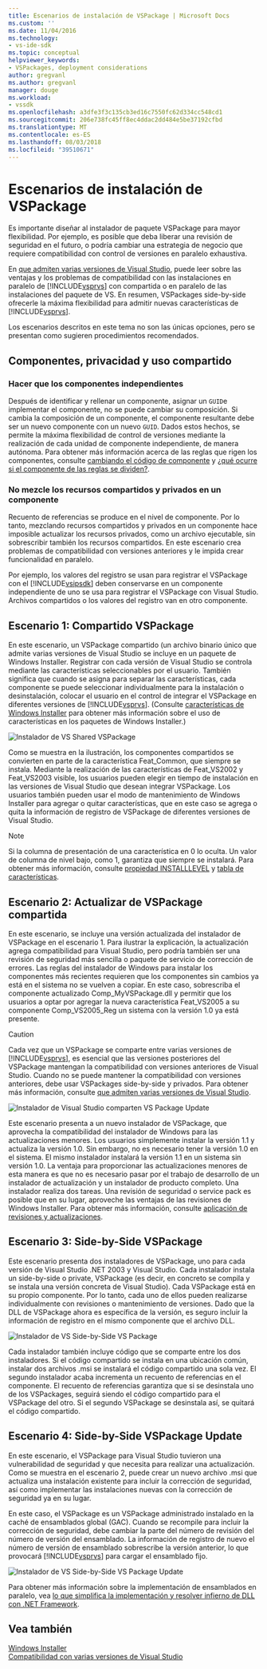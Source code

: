 ```yaml
---
title: Escenarios de instalación de VSPackage | Microsoft Docs
ms.custom: ''
ms.date: 11/04/2016
ms.technology:
- vs-ide-sdk
ms.topic: conceptual
helpviewer_keywords:
- VSPackages, deployment considerations
author: gregvanl
ms.author: gregvanl
manager: douge
ms.workload:
- vssdk
ms.openlocfilehash: a3dfe3f3c135cb3ed16c7550fc62d334cc548cd1
ms.sourcegitcommit: 206e738fc45ff8ec4ddac2dd484e5be37192cfbd
ms.translationtype: MT
ms.contentlocale: es-ES
ms.lasthandoff: 08/03/2018
ms.locfileid: "39510671"
---
```

# <a name="vspackage-setup-scenarios"></a>Escenarios de instalación de VSPackage

Es importante diseñar al instalador de paquete VSPackage para mayor flexibilidad. Por ejemplo, es posible que deba liberar una revisión de seguridad en el futuro, o podría cambiar una estrategia de negocio que requiere compatibilidad con control de versiones en paralelo exhaustiva.

En [que admiten varias versiones de Visual Studio](../../extensibility/supporting-multiple-versions-of-visual-studio.md), puede leer sobre las ventajas y los problemas de compatibilidad con las instalaciones en paralelo de [!INCLUDE[vsprvs](../../code-quality/includes/vsprvs_md.md)] con compartida o en paralelo de las instalaciones del paquete de VS. En resumen, VSPackages side-by-side ofrecerle la máxima flexibilidad para admitir nuevas características de [!INCLUDE[vsprvs](../../code-quality/includes/vsprvs_md.md)].

Los escenarios descritos en este tema no son las únicas opciones, pero se presentan como sugieren procedimientos recomendados.

## <a name="components-privacy-and-sharing"></a>Componentes, privacidad y uso compartido

### <a name="make-your-components-independent"></a>Hacer que los componentes independientes

Después de identificar y rellenar un componente, asignar un `GUID`e implementar el componente, no se puede cambiar su composición. Si cambia la composición de un componente, el componente resultante debe ser un nuevo componente con un nuevo `GUID`. Dados estos hechos, se permite la máxima flexibilidad de control de versiones mediante la realización de cada unidad de componente independiente, de manera autónoma. Para obtener más información acerca de las reglas que rigen los componentes, consulte [cambiando el código de componente](/windows/desktop/Msi/changing-the-component-code) y [¿qué ocurre si el componente de las reglas se dividen?](http://msdn.microsoft.com/library/aa372795\(VS.85\).aspx).

### <a name="do-not-mix-shared-and-private-resources-in-a-component"></a>No mezcle los recursos compartidos y privados en un componente

Recuento de referencias se produce en el nivel de componente. Por lo tanto, mezclando recursos compartidos y privados en un componente hace imposible actualizar los recursos privados, como un archivo ejecutable, sin sobrescribir también los recursos compartidos. En este escenario crea problemas de compatibilidad con versiones anteriores y le impida crear funcionalidad en paralelo.

Por ejemplo, los valores del registro se usan para registrar el VSPackage con el [!INCLUDE[vsipsdk](../../extensibility/includes/vsipsdk_md.md)] deben conservarse en un componente independiente de uno se usa para registrar el VSPackage con Visual Studio. Archivos compartidos o los valores del registro van en otro componente.

## <a name="scenario-1-shared-vspackage"></a>Escenario 1: Compartido VSPackage

En este escenario, un VSPackage compartido (un archivo binario único que admite varias versiones de Visual Studio se incluye en un paquete de Windows Installer. Registrar con cada versión de Visual Studio se controla mediante las características seleccionables por el usuario. También significa que cuando se asigna para separar las características, cada componente se puede seleccionar individualmente para la instalación o desinstalación, colocar el usuario en el control de integrar el VSPackage en diferentes versiones de [!INCLUDE[vsprvs](../../code-quality/includes/vsprvs_md.md)]. (Consulte [características de Windows Installer](/windows/desktop/Msi/windows-installer-features) para obtener más información sobre el uso de características en los paquetes de Windows Installer.)

![Instalador de VS Shared VSPackage](../../extensibility/internals/media/vs_sharedpackage.gif "VS_SharedPackage")

Como se muestra en la ilustración, los componentes compartidos se convierten en parte de la característica Feat_Common, que siempre se instala. Mediante la realización de las características de Feat_VS2002 y Feat_VS2003 visible, los usuarios pueden elegir en tiempo de instalación en las versiones de Visual Studio que desean integrar VSPackage. Los usuarios también pueden usar el modo de mantenimiento de Windows Installer para agregar o quitar características, que en este caso se agrega o quita la información de registro de VSPackage de diferentes versiones de Visual Studio.

> [!NOTE]
> Si la columna de presentación de una característica en 0 lo oculta. Un valor de columna de nivel bajo, como 1, garantiza que siempre se instalará. Para obtener más información, consulte [propiedad INSTALLLEVEL](/windows/desktop/Msi/installlevel) y [tabla de características](/windows/desktop/Msi/feature-table).

## <a name="scenario-2-shared-vspackage-update"></a>Escenario 2: Actualizar de VSPackage compartida

En este escenario, se incluye una versión actualizada del instalador de VSPackage en el escenario 1. Para ilustrar la explicación, la actualización agrega compatibilidad para Visual Studio, pero podría también ser una revisión de seguridad más sencilla o paquete de servicio de corrección de errores. Las reglas del instalador de Windows para instalar los componentes más recientes requieren que los componentes sin cambios ya está en el sistema no se vuelven a copiar. En este caso, sobrescriba el componente actualizado Comp_MyVSPackage.dll y permitir que los usuarios a optar por agregar la nueva característica Feat_VS2005 a su componente Comp_VS2005_Reg un sistema con la versión 1.0 ya está presente.

> [!CAUTION]
> Cada vez que un VSPackage se comparte entre varias versiones de [!INCLUDE[vsprvs](../../code-quality/includes/vsprvs_md.md)], es esencial que las versiones posteriores del VSPackage mantengan la compatibilidad con versiones anteriores de Visual Studio. Cuando no se puede mantener la compatibilidad con versiones anteriores, debe usar VSPackages side-by-side y privados. Para obtener más información, consulte [que admiten varias versiones de Visual Studio](../../extensibility/supporting-multiple-versions-of-visual-studio.md).

![Instalador de Visual Studio comparten VS Package Update](../../extensibility/internals/media/vs_sharedpackageupdate.gif "VS_SharedPackageUpdate")

Este escenario presenta a un nuevo instalador de VSPackage, que aprovecha la compatibilidad del instalador de Windows para las actualizaciones menores. Los usuarios simplemente instalar la versión 1.1 y actualiza la versión 1.0. Sin embargo, no es necesario tener la versión 1.0 en el sistema. El mismo instalador instalará la versión 1.1 en un sistema sin versión 1.0. La ventaja para proporcionar las actualizaciones menores de esta manera es que no es necesario pasar por el trabajo de desarrollo de un instalador de actualización y un instalador de producto completo. Una instalador realiza dos tareas. Una revisión de seguridad o service pack es posible que en su lugar, aproveche las ventajas de las revisiones de Windows Installer. Para obtener más información, consulte [aplicación de revisiones y actualizaciones](/windows/desktop/Msi/patching-and-upgrades).

## <a name="scenario-3-side-by-side-vspackage"></a>Escenario 3: Side-by-Side VSPackage

Este escenario presenta dos instaladores de VSPackage, uno para cada versión de Visual Studio .NET 2003 y Visual Studio. Cada instalador instala un side-by-side o private, VSPackage (es decir, en concreto se compila y se instala una versión concreta de Visual Studio). Cada VSPackage está en su propio componente. Por lo tanto, cada uno de ellos pueden realizarse individualmente con revisiones o mantenimiento de versiones. Dado que la DLL de VSPackage ahora es específica de la versión, es seguro incluir la información de registro en el mismo componente que el archivo DLL.

![Instalador de VS Side-by-Side VS Package](../../extensibility/internals/media/vs_sbys_package.gif "VS_SbyS_Package")

Cada instalador también incluye código que se comparte entre los dos instaladores. Si el código compartido se instala en una ubicación común, instalar dos archivos .msi se instalará el código compartido una sola vez. El segundo instalador acaba incrementa un recuento de referencias en el componente. El recuento de referencias garantiza que si se desinstala uno de los VSPackages, seguirá siendo el código compartido para el VSPackage del otro. Si el segundo VSPackage se desinstala así, se quitará el código compartido.

## <a name="scenario-4-side-by-side-vspackage-update"></a>Escenario 4: Side-by-Side VSPackage Update

En este escenario, el VSPackage para Visual Studio tuvieron una vulnerabilidad de seguridad y que necesita para realizar una actualización. Como se muestra en el escenario 2, puede crear un nuevo archivo .msi que actualiza una instalación existente para incluir la corrección de seguridad, así como implementar las instalaciones nuevas con la corrección de seguridad ya en su lugar.

En este caso, el VSPackage es un VSPackage administrado instalado en la caché de ensamblados global (GAC). Cuando se recompile para incluir la corrección de seguridad, debe cambiar la parte del número de revisión del número de versión del ensamblado. La información de registro de nuevo el número de versión de ensamblado sobrescribe la versión anterior, lo que provocará [!INCLUDE[vsprvs](../../code-quality/includes/vsprvs_md.md)] para cargar el ensamblado fijo.

![Instalador de VS Side-by-Side VS Package Update](../../extensibility/internals/media/vs_sbys_packageupdate.gif "VS_SbyS_PackageUpdate")

Para obtener más información sobre la implementación de ensamblados en paralelo, vea [lo que simplifica la implementación y resolver infierno de DLL con .NET Framework](http://msdn.microsoft.com/library/ms973843.aspx).

## <a name="see-also"></a>Vea también

[Windows Installer](/windows/desktop/Msi/windows-installer-portal)  
[Compatibilidad con varias versiones de Visual Studio](../../extensibility/supporting-multiple-versions-of-visual-studio.md)